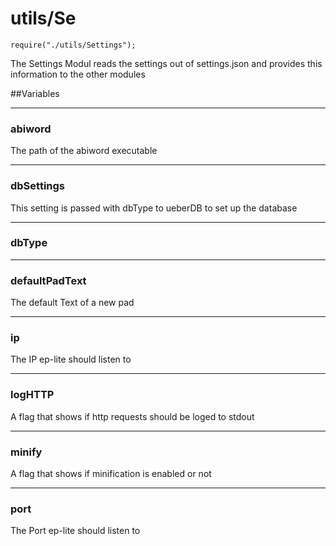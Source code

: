 # utils/Se
`require("./utils/Settings");`

The Settings Modul reads the settings out of settings.json and provides 
this information to the other modules

##Variables

- - -
### abiword 
The path of the abiword executable

- - -
### dbSettings 
This setting is passed with dbType to ueberDB to set up the database

- - -
### dbType 


- - -
### defaultPadText 
The default Text of a new pad

- - -
### ip 
The IP ep-lite should listen to

- - -
### logHTTP 
A flag that shows if http requests should be loged to stdout

- - -
### minify 
A flag that shows if minification is enabled or not

- - -
### port 
The Port ep-lite should listen to

